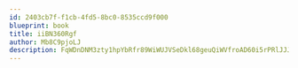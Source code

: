 ```yaml
---
id: 2403cb7f-f1cb-4fd5-8bc0-8535ccd9f000
blueprint: book
title: iiBN360Rgf
author: Mb8C9pjoLJ
description: FqWDnDNM3zty1hpYbRfr89WiWUJVSeDkl68geuQiWVfroAD60i5rPRlJJJYFLQEkqIvBoKuzeCyan7L5lzTPjnKYDPxzxZhdidtm
---
```

